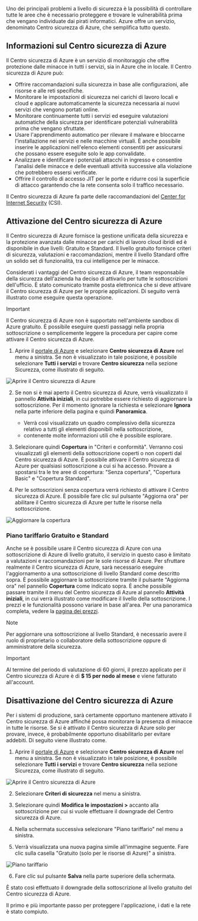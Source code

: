 Uno dei principali problemi a livello di sicurezza è la possibilità di controllare tutte le aree che è necessario proteggere e trovare le vulnerabilità prima che vengano individuate dai pirati informatici. Azure offre un servizio, denominato Centro sicurezza di Azure, che semplifica tutto questo.

## <a name="what-is-azure-security-center"></a>Informazioni sul Centro sicurezza di Azure

Il Centro sicurezza di Azure è un servizio di monitoraggio che offre protezione dalle minacce in tutti i servizi, sia in Azure che in locale. Il Centro sicurezza di Azure può:

- Offrire raccomandazioni sulla sicurezza in base alle configurazioni, alle risorse e alle reti specifiche.
- Monitorare le impostazioni di sicurezza nei carichi di lavoro locali e cloud e applicare automaticamente la sicurezza necessaria ai nuovi servizi che vengono portati online.
- Monitorare continuamente tutti i servizi ed eseguire valutazioni automatiche della sicurezza per identificare potenziali vulnerabilità prima che vengano sfruttate.
- Usare l'apprendimento automatico per rilevare il malware e bloccarne l'installazione nei servizi e nelle macchine virtuali. È anche possibile inserire le applicazioni nell'elenco elementi consentiti per assicurarsi che possano essere eseguite solo le app convalidate.
- Analizzare e identificare i potenziali attacchi in ingresso e consentire l'analisi delle minacce e delle eventuali attività successive alla violazione che potrebbero essersi verificate.
- Offrire il controllo di accesso JIT per le porte e ridurre così la superficie di attacco garantendo che la rete consenta solo il traffico necessario.

Il Centro sicurezza di Azure fa parte delle raccomandazioni del [Center for Internet Security](https://www.cisecurity.org/cis-benchmarks/) (CSI).

## <a name="activating-azure-security-center"></a>Attivazione del Centro sicurezza di Azure

Il Centro sicurezza di Azure fornisce la gestione unificata della sicurezza e la protezione avanzata dalle minacce per carichi di lavoro cloud ibridi ed è disponibile in due livelli: Gratuito e Standard. Il livello gratuito fornisce criteri di sicurezza, valutazioni e raccomandazioni, mentre il livello Standard offre un solido set di funzionalità, tra cui intelligence per le minacce.

Considerati i vantaggi del Centro sicurezza di Azure, il team responsabile della sicurezza dell'azienda ha deciso di attivarlo per tutte le sottoscrizioni dell'ufficio. È stato comunicato tramite posta elettronica che si deve attivare il Centro sicurezza di Azure per le proprie applicazioni. Di seguito verrà illustrato come eseguire questa operazione.

> [!IMPORTANT]
> Il Centro sicurezza di Azure non è supportato nell'ambiente sandbox di Azure gratuito. È possibile eseguire questi passaggi nella propria sottoscrizione o semplicemente leggere la procedura per capire come attivare il Centro sicurezza di Azure.

1. Aprire il [portale di Azure](https://portal.azure.com?azure-portal=true) e selezionare **Centro sicurezza di Azure** nel menu a sinistra. Se non è visualizzato in tale posizione, è possibile selezionare **Tutti i servizi** e trovare **Centro sicurezza** nella sezione Sicurezza, come illustrato di seguito.

![Aprire il Centro sicurezza di Azure](../media/2-ASC-Menu.png)

2. Se non si è mai aperto il Centro sicurezza di Azure, verrà visualizzato il pannello **Attività iniziali**, in cui potrebbe essere richiesto di aggiornare la sottoscrizione. Per il momento ignorare la richiesta e selezionare **Ignora** nella parte inferiore della pagina e quindi **Panoramica**.
    - Verrà così visualizzato un quadro complessivo della sicurezza relativo a tutti gli elementi disponibili nella sottoscrizione,
    - contenente molte informazioni utili che è possibile esplorare.

3. Selezionare quindi **Copertura** in "Criteri e conformità". Verranno così visualizzati gli elementi della sottoscrizione coperti o non coperti dal Centro sicurezza di Azure. È possibile attivare il Centro sicurezza di Azure per qualsiasi sottoscrizione a cui si ha accesso. Provare a spostarsi tra le tre aree di copertura: "Senza copertura", "Copertura Basic" e "Copertura Standard".

4. Per le sottoscrizioni senza copertura verrà richiesto di attivare il Centro sicurezza di Azure. È possibile fare clic sul pulsante "Aggiorna ora" per abilitare il Centro sicurezza di Azure per tutte le risorse nella sottoscrizione.

![Aggiornare la copertura](../media/2-Upgrade-Now.png)

### <a name="free-vs-standard-pricing-tier"></a>Piano tariffario Gratuito e Standard

Anche se è possibile usare il Centro sicurezza di Azure con una sottoscrizione di Azure di livello gratuito, il servizio in questo caso è limitato a valutazioni e raccomandazioni per le sole risorse di Azure. Per sfruttare realmente il Centro sicurezza di Azure, sarà necessario eseguire l'aggiornamento a una sottoscrizione di livello Standard come descritto sopra. È possibile aggiornare la sottoscrizione tramite il pulsante "Aggiorna ora" nel pannello **Copertura** come indicato sopra. È anche possibile passare tramite il menu del Centro sicurezza di Azure al pannello **Attività iniziali**, in cui verrà illustrato come modificare il livello della sottoscrizione. I prezzi e le funzionalità possono variare in base all'area. Per una panoramica completa, vedere la [pagina dei prezzi](https://azure.microsoft.com/pricing/details/security-center/). 

> [!NOTE]
> Per aggiornare una sottoscrizione al livello Standard, è necessario avere il ruolo di proprietario o collaboratore della sottoscrizione oppure di amministratore della sicurezza.

> [!IMPORTANT]
> Al termine del periodo di valutazione di 60 giorni, il prezzo applicato per il Centro sicurezza di Azure è di **$ 15 per nodo al mese** e viene fatturato all'account.

## <a name="turning-off-azure-security-center"></a>Disattivazione del Centro sicurezza di Azure

Per i sistemi di produzione, sarà certamente opportuno mantenere attivato il Centro sicurezza di Azure affinché possa monitorare la presenza di minacce in tutte le risorse. Se si è attivato il Centro sicurezza di Azure solo per provare, invece, è probabilmente opportuno disabilitarlo per evitare addebiti. Di seguito viene illustrato come.

1. Aprire il [portale di Azure](https://portal.azure.com?azure-portal=true) e selezionare **Centro sicurezza di Azure** nel menu a sinistra. Se non è visualizzato in tale posizione, è possibile selezionare **Tutti i servizi** e trovare **Centro sicurezza** nella sezione Sicurezza, come illustrato di seguito.

![Aprire il Centro sicurezza di Azure](../media/2-ASC-Menu.png)

2. Selezionare **Criteri di sicurezza** nel menu a sinistra.

3. Selezionare quindi **Modifica le impostazioni >** accanto alla sottoscrizione per cui si vuole effettuare il downgrade del Centro sicurezza di Azure.

4. Nella schermata successiva selezionare "Piano tariffario" nel menu a sinistra.

5. Verrà visualizzata una nuova pagina simile all'immagine seguente. Fare clic sulla casella "Gratuito (solo per le risorse di Azure)" a sinistra.

![Piano tariffario](../media/2-Pricing-Tier.png)

6. Fare clic sul pulsante **Salva** nella parte superiore della schermata.

È stato così effettuato il downgrade della sottoscrizione al livello gratuito del Centro sicurezza di Azure.

Il primo e più importante passo per proteggere l'applicazione, i dati e la rete è stato compiuto.